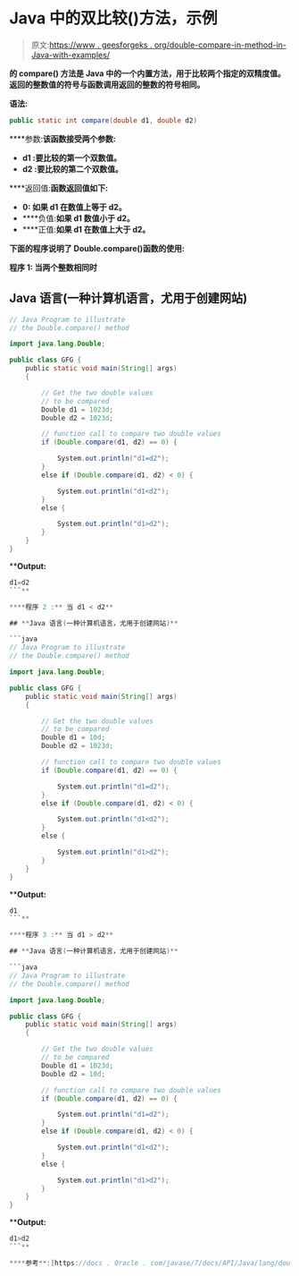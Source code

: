 # Java 中的双比较()方法，示例

> 原文:[https://www . geesforgeks . org/double-compare-in-method-in-Java-with-examples/](https://www.geeksforgeeks.org/double-compare-method-in-java-with-examples/)

[](https://www.geeksforgeeks.org/java-lang-double-class-in-java/)**的 **compare()** 方法是 Java 中的一个内置方法，用于比较两个指定的双精度值。返回的整数值的符号与函数调用返回的整数的符号相同。**

****语法:****

```java
public static int compare(double d1, double d2)
```

****参数:**该函数接受两个参数:**

*   ****d1** :要比较的第一个双数值。**
*   ****d2** :要比较的第二个双数值。**

****返回值:**函数返回值如下:**

*   ****0:** 如果 d1 在数值上等于 d2。**
*   ****负值:**如果 d1 数值小于 d2。**
*   ****正值:**如果 d1 在数值上大于 d2。**

**下面的程序说明了 Double.compare()函数的使用:**

****程序 1:** 当两个整数相同时**

## **Java 语言(一种计算机语言，尤用于创建网站)**

```java
// Java Program to illustrate
// the Double.compare() method

import java.lang.Double;

public class GFG {
    public static void main(String[] args)
    {

        // Get the two double values
        // to be compared
        Double d1 = 1023d;
        Double d2 = 1023d;

        // function call to compare two double values
        if (Double.compare(d1, d2) == 0) {

            System.out.println("d1=d2");
        }
        else if (Double.compare(d1, d2) < 0) {

            System.out.println("d1<d2");
        }
        else {

            System.out.println("d1>d2");
        }
    }
}
```

****Output:** 

```java
d1=d2
```** 

****程序 2 :** 当 d1 < d2**

## **Java 语言(一种计算机语言，尤用于创建网站)**

```java
// Java Program to illustrate
// the Double.compare() method

import java.lang.Double;

public class GFG {
    public static void main(String[] args)
    {

        // Get the two double values
        // to be compared
        Double d1 = 10d;
        Double d2 = 1023d;

        // function call to compare two double values
        if (Double.compare(d1, d2) == 0) {

            System.out.println("d1=d2");
        }
        else if (Double.compare(d1, d2) < 0) {

            System.out.println("d1<d2");
        }
        else {

            System.out.println("d1>d2");
        }
    }
}
```

****Output:** 

```java
d1
```** 

****程序 3 :** 当 d1 > d2**

## **Java 语言(一种计算机语言，尤用于创建网站)**

```java
// Java Program to illustrate
// the Double.compare() method

import java.lang.Double;

public class GFG {
    public static void main(String[] args)
    {

        // Get the two double values
        // to be compared
        Double d1 = 1023d;
        Double d2 = 10d;

        // function call to compare two double values
        if (Double.compare(d1, d2) == 0) {

            System.out.println("d1=d2");
        }
        else if (Double.compare(d1, d2) < 0) {

            System.out.println("d1<d2");
        }
        else {

            System.out.println("d1>d2");
        }
    }
}
```

****Output:** 

```java
d1>d2
```** 

****参考**:[https://docs . Oracle . com/javase/7/docs/API/Java/lang/double . html # compare(double，%20double)](https://docs.oracle.com/javase/7/docs/api/java/lang/Double.html#compare(double, %20double))**
